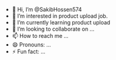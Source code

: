 - 👋 Hi, I’m @SakibHossen574
- 👀 I’m interested in product upload job.
- 🌱 I’m currently learning product upload
- 💞️ I’m looking to collaborate on ...
- 📫 How to reach me ...
- 😄 Pronouns: ...
- ⚡ Fun fact: ...

<!---
SakibHossen574/SakibHossen574 is a ✨ special ✨ repository because its `README.md` (this file) appears on your GitHub profile.
You can click the Preview link to take a look at your changes.
--->
